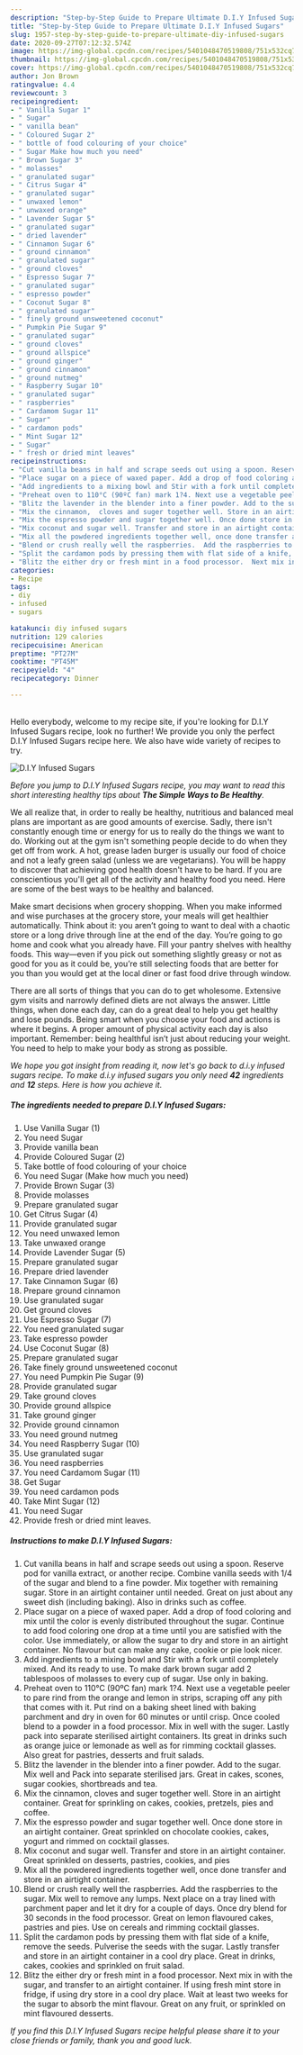 ```yaml
---
description: "Step-by-Step Guide to Prepare Ultimate D.I.Y Infused Sugars"
title: "Step-by-Step Guide to Prepare Ultimate D.I.Y Infused Sugars"
slug: 1957-step-by-step-guide-to-prepare-ultimate-diy-infused-sugars
date: 2020-09-27T07:12:32.574Z
image: https://img-global.cpcdn.com/recipes/5401048470519808/751x532cq70/diy-infused-sugars-recipe-main-photo.jpg
thumbnail: https://img-global.cpcdn.com/recipes/5401048470519808/751x532cq70/diy-infused-sugars-recipe-main-photo.jpg
cover: https://img-global.cpcdn.com/recipes/5401048470519808/751x532cq70/diy-infused-sugars-recipe-main-photo.jpg
author: Jon Brown
ratingvalue: 4.4
reviewcount: 3
recipeingredient:
- " Vanilla Sugar 1"
- " Sugar"
- " vanilla bean"
- " Coloured Sugar 2"
- " bottle of food colouring of your choice"
- " Sugar Make how much you need"
- " Brown Sugar 3"
- " molasses"
- " granulated sugar"
- " Citrus Sugar 4"
- " granulated sugar"
- " unwaxed lemon"
- " unwaxed orange"
- " Lavender Sugar 5"
- " granulated sugar"
- " dried lavender"
- " Cinnamon Sugar 6"
- " ground cinnamon"
- " granulated sugar"
- " ground cloves"
- " Espresso Sugar 7"
- " granulated sugar"
- " espresso powder"
- " Coconut Sugar 8"
- " granulated sugar"
- " finely ground unsweetened coconut"
- " Pumpkin Pie Sugar 9"
- " granulated sugar"
- " ground cloves"
- " ground allspice"
- " ground ginger"
- " ground cinnamon"
- " ground nutmeg"
- " Raspberry Sugar 10"
- " granulated sugar"
- " raspberries"
- " Cardamom Sugar 11"
- " Sugar"
- " cardamon pods"
- " Mint Sugar 12"
- " Sugar"
- " fresh or dried mint leaves"
recipeinstructions:
- "Cut vanilla beans in half and scrape seeds out using a spoon. Reserve pod for vanilla extract, or another recipe. Combine vanilla seeds with 1/4 of the sugar and blend to a fine powder. Mix together with remaining sugar.  Store in an airtight container until needed. Great on just about any sweet dish (including baking). Also in drinks such as coffee."
- "Place sugar on a piece of waxed paper. Add a drop of food coloring and mix until the color is evenly distributed throughout the sugar. Continue to add food coloring one drop at a time until you are satisfied with the color. Use immediately, or allow the sugar to dry and store in an airtight container. No flavour but can make any cake, cookie or pie look nicer."
- "Add ingredients to a mixing bowl and Stir with a fork until completely mixed. And its ready to use. To make dark brown sugar add 2 tablespoos of molasses to every cup of sugar. Use only in baking."
- "Preheat oven to 110°C (90ºC fan) mark 1?4. Next use a vegetable peeler to pare rind from the orange and lemon in strips, scraping off any pith that comes with it. Put rind on a baking sheet lined with baking parchment and dry in oven for 60 minutes or until crisp. Once cooled blend to a powder in a food processor.  Mix in well with the suger. Lastly pack into separate sterilised airtight containers. Its great in drinks such as orange juice or lemonade as well as for rimming cocktail glasses. Also great for pastries,  desserts and fruit salads."
- "Blitz the lavender in the blender into a finer powder. Add to the sugar. Mix well and Pack into separate sterilised jars. Great in cakes, scones, sugar cookies, shortbreads and tea."
- "Mix the cinnamon,  cloves and suger together well. Store in an airtight container. Great for sprinkling on cakes, cookies, pretzels, pies and coffee."
- "Mix the espresso powder and sugar together well. Once done store in an airtight container. Great sprinkled on chocolate cookies, cakes, yogurt and rimmed on cocktail glasses."
- "Mix coconut and sugar well. Transfer and store in an airtight container. Great sprinkled on desserts,  pastries, cookies, and pies"
- "Mix all the powdered ingredients together well, once done transfer and store in an airtight container."
- "Blend or crush really well the raspberries.  Add the raspberries to the sugar.  Mix well to remove any lumps. Next place on a tray lined with parchment paper and let it dry for a couple of days. Once dry blend for 30 seconds in the food processor. Great on lemon flavoured cakes, pastries and pies. Use on cereals and rimming cocktail glasses."
- "Split the cardamon pods by pressing them with flat side of a knife,  remove the seeds. Pulverise the seeds with the sugar.  Lastly transfer and store in an airtight container in a cool dry place. Great in drinks, cakes, cookies and sprinkled on fruit salad."
- "Blitz the either dry or fresh mint in a food processor.  Next mix in with the sugar, and transfer to an airtight container.  If using fresh mint store in fridge, if using dry store in a cool dry place. Wait at least two weeks for the sugar to absorb the mint flavour. Great on any fruit, or sprinkled on mint flavoured desserts."
categories:
- Recipe
tags:
- diy
- infused
- sugars

katakunci: diy infused sugars 
nutrition: 129 calories
recipecuisine: American
preptime: "PT27M"
cooktime: "PT45M"
recipeyield: "4"
recipecategory: Dinner

---
```

<br>
Hello everybody, welcome to my recipe site, if you're looking for D.I.Y Infused Sugars recipe, look no further! We provide you only the perfect D.I.Y Infused Sugars recipe here. We also have wide variety of recipes to try.
<br>


![D.I.Y Infused Sugars](https://img-global.cpcdn.com/recipes/5401048470519808/751x532cq70/diy-infused-sugars-recipe-main-photo.jpg)

<i>Before you jump to D.I.Y Infused Sugars recipe, you may want to read this short interesting healthy tips about <strong>The Simple Ways to Be Healthy</strong>.</i>

We all realize that, in order to really be healthy, nutritious and balanced meal plans are important as are good amounts of exercise. Sadly, there isn't constantly enough time or energy for us to really do the things we want to do. Working out at the gym isn't something people decide to do when they get off from work. A hot, grease laden burger is usually our food of choice and not a leafy green salad (unless we are vegetarians). You will be happy to discover that achieving good health doesn't have to be hard. If you are conscientious you'll get all of the activity and healthy food you need. Here are some of the best ways to be healthy and balanced.

Make smart decisions when grocery shopping. When you make informed and wise purchases at the grocery store, your meals will get healthier automatically. Think about it: you aren’t going to want to deal with a chaotic store or a long drive through line at the end of the day. You’re going to go home and cook what you already have. Fill your pantry shelves with healthy foods. This way—even if you pick out something slightly greasy or not as good for you as it could be, you’re still selecting foods that are better for you than you would get at the local diner or fast food drive through window.

There are all sorts of things that you can do to get wholesome. Extensive gym visits and narrowly defined diets are not always the answer. Little things, when done each day, can do a great deal to help you get healthy and lose pounds. Being smart when you choose your food and actions is where it begins. A proper amount of physical activity each day is also important. Remember: being healthful isn’t just about reducing your weight. You need to help to make your body as strong as possible. 


<i>We hope you got insight from reading it, now let's go back to d.i.y infused sugars recipe. To make d.i.y infused sugars you only need <strong>42</strong> ingredients and <strong>12</strong> steps. Here is how you achieve it.
</i>

##### The ingredients needed to prepare D.I.Y Infused Sugars:

1. Use  Vanilla Sugar (1)
1. You need  Sugar
1. Provide  vanilla bean
1. Provide  Coloured Sugar (2)
1. Take  bottle of food colouring of your choice
1. You need  Sugar (Make how much you need)
1. Provide  Brown Sugar (3)
1. Provide  molasses
1. Prepare  granulated sugar
1. Get  Citrus Sugar (4)
1. Provide  granulated sugar
1. You need  unwaxed lemon
1. Take  unwaxed orange
1. Provide  Lavender Sugar (5)
1. Prepare  granulated sugar
1. Prepare  dried lavender
1. Take  Cinnamon Sugar (6)
1. Prepare  ground cinnamon
1. Use  granulated sugar
1. Get  ground cloves
1. Use  Espresso Sugar (7)
1. You need  granulated sugar
1. Take  espresso powder
1. Use  Coconut Sugar (8)
1. Prepare  granulated sugar
1. Take  finely ground unsweetened coconut
1. You need  Pumpkin Pie Sugar (9)
1. Provide  granulated sugar
1. Take  ground cloves
1. Provide  ground allspice
1. Take  ground ginger
1. Provide  ground cinnamon
1. You need  ground nutmeg
1. You need  Raspberry Sugar (10)
1. Use  granulated sugar
1. You need  raspberries
1. You need  Cardamom Sugar (11)
1. Get  Sugar
1. You need  cardamon pods
1. Take  Mint Sugar (12)
1. You need  Sugar
1. Provide  fresh or dried mint leaves.


##### Instructions to make D.I.Y Infused Sugars:

1. Cut vanilla beans in half and scrape seeds out using a spoon. Reserve pod for vanilla extract, or another recipe. Combine vanilla seeds with 1/4 of the sugar and blend to a fine powder. Mix together with remaining sugar.  Store in an airtight container until needed. Great on just about any sweet dish (including baking). Also in drinks such as coffee.
1. Place sugar on a piece of waxed paper. Add a drop of food coloring and mix until the color is evenly distributed throughout the sugar. Continue to add food coloring one drop at a time until you are satisfied with the color. Use immediately, or allow the sugar to dry and store in an airtight container. No flavour but can make any cake, cookie or pie look nicer.
1. Add ingredients to a mixing bowl and Stir with a fork until completely mixed. And its ready to use. To make dark brown sugar add 2 tablespoos of molasses to every cup of sugar. Use only in baking.
1. Preheat oven to 110°C (90ºC fan) mark 1?4. Next use a vegetable peeler to pare rind from the orange and lemon in strips, scraping off any pith that comes with it. Put rind on a baking sheet lined with baking parchment and dry in oven for 60 minutes or until crisp. Once cooled blend to a powder in a food processor.  Mix in well with the suger. Lastly pack into separate sterilised airtight containers. Its great in drinks such as orange juice or lemonade as well as for rimming cocktail glasses. Also great for pastries,  desserts and fruit salads.
1. Blitz the lavender in the blender into a finer powder. Add to the sugar. Mix well and Pack into separate sterilised jars. Great in cakes, scones, sugar cookies, shortbreads and tea.
1. Mix the cinnamon,  cloves and suger together well. Store in an airtight container. Great for sprinkling on cakes, cookies, pretzels, pies and coffee.
1. Mix the espresso powder and sugar together well. Once done store in an airtight container. Great sprinkled on chocolate cookies, cakes, yogurt and rimmed on cocktail glasses.
1. Mix coconut and sugar well. Transfer and store in an airtight container. Great sprinkled on desserts,  pastries, cookies, and pies
1. Mix all the powdered ingredients together well, once done transfer and store in an airtight container.
1. Blend or crush really well the raspberries.  Add the raspberries to the sugar.  Mix well to remove any lumps. Next place on a tray lined with parchment paper and let it dry for a couple of days. Once dry blend for 30 seconds in the food processor. Great on lemon flavoured cakes, pastries and pies. Use on cereals and rimming cocktail glasses.
1. Split the cardamon pods by pressing them with flat side of a knife,  remove the seeds. Pulverise the seeds with the sugar.  Lastly transfer and store in an airtight container in a cool dry place. Great in drinks, cakes, cookies and sprinkled on fruit salad.
1. Blitz the either dry or fresh mint in a food processor.  Next mix in with the sugar, and transfer to an airtight container.  If using fresh mint store in fridge, if using dry store in a cool dry place. Wait at least two weeks for the sugar to absorb the mint flavour. Great on any fruit, or sprinkled on mint flavoured desserts.


<i>If you find this D.I.Y Infused Sugars recipe helpful please share it to your close friends or family, thank you and good luck.</i>
